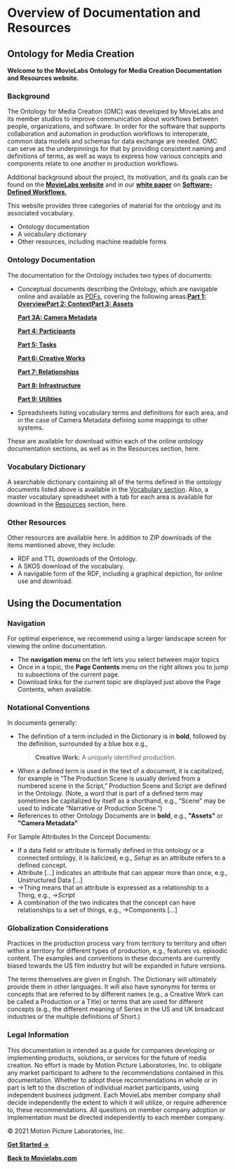 <h1>Overview of Documentation and Resources</h1>
<h2>Ontology for Media Creation</h2>
<strong>Welcome to the MovieLabs Ontology for Media Creation Documentation and Resources
website.</strong>
<h3>Background</h3>
The Ontology for Media Creation (OMC) was developed by MovieLabs and its member
studios to improve communication about workflows between people, organizations,
and software. In order for the software that supports collaboration and
automation in production workflows to interoperate, common data models and
schemas for data exchange are needed. OMC can serve as the underpinnings for
that by providing consistent naming and definitions of terms, as well as ways to
express how various concepts and components relate to one another in production
workflows.

Additional background about the project, its motivation, and its goals can be
found on the <a href="https://movielabs.com/production-technology/ontology" target="_blank" rel="noopener"><strong>MovieLabs website</strong></a> and in our <a href="https://movielabs.com/our-new-2030-vision-paper-on-software-defined-workflows/" target="_blank" rel="noopener"><strong>white paper</strong></a> on <a href="https://movielabs.com/production-technology/sdw/" target="_blank" rel="noopener"><strong>Software-Defined Workflows</strong>.</a>

This website provides three categories of material for the ontology and its
associated vocabulary.
<ul>
 	<li>Ontology documentation</li>
 	<li>A vocabulary dictionary</li>
 	<li>Other resources, including machine readable forms</li>
</ul>
<h3>Ontology Documentation</h3>
The documentation for the Ontology includes two types of documents:
<ul>
 	<li>Conceptual documents describing the Ontology, which are navigable online and
available as <a href="../resources/pdf" target="_blank" rel="noopener">PDFs</a>, covering the following areas:<strong><a href="../docs/omc/overview/need" target="_blank" rel="noopener">Part 1: Overview</a></strong><strong><a href="../docs/omc/context/introduction" target="_blank" rel="noopener">Part 2: Context</a></strong><strong><a href="../docs/omc/assets/introduction" target="_blank" rel="noopener">Part 3: Assets</a></strong>

<strong><a href="../docs/omc/assets/camera" target="_blank" rel="noopener">Part 3A: Camera Metadata</a></strong>

<strong><a href="../docs/omc/participants/introduction" target="_blank" rel="noopener">Part 4: Participants</a></strong>

<strong><a href="../docs/omc/tasks/introduction" target="_blank" rel="noopener">Part 5: Tasks</a></strong>

<strong><a href="../docs/omc/creativeworks/introduction" target="_blank" rel="noopener">Part 6: Creative Works</a></strong>

<strong><a href="../docs/omc/relationships/introduction" target="_blank" rel="noopener">Part 7: Relationships</a></strong>

<strong><a href="../docs/omc/infrastructure/introduction" target="_blank" rel="noopener">Part 8: Infrastructure</a></strong>

<strong><a href="../docs/omc/utilities/introduction" target="_blank" rel="noopener">Part 9: Utilities</a></strong></li>
 	<li>Spreadsheets listing vocabulary terms and definitions for each area, and in
the case of Camera Metadata defining some mappings to other systems.</li>
</ul>
These are available for download within each of the online ontology
documentation sections, as well as in the Resources section, here.
<h3>Vocabulary Dictionary</h3>
A searchable dictionary containing all of the terms defined in the ontology
documents listed above is available in the <a href="../vmc/" target="_blank" rel="noopener">Vocabulary section</a>. Also, a master vocabulary spreadsheet with
a tab for each area is available for download in the <a href="../resources/" target="_blank" rel="noopener">Resources</a> section, here.
<h3>Other Resources</h3>
Other resources are available here. In addition to ZIP downloads of the items
mentioned above, they include:
<ul>
 	<li>RDF and TTL downloads of the Ontology.</li>
 	<li>A SKOS download of the vocabulary.</li>
 	<li>A navigable form of the RDF, including a graphical depiction, for online use
and download.</li>
</ul>
<h2>Using the Documentation</h2>
<h3>Navigation</h3>
For optimal experience, we recommend using a larger landscape screen for viewing
the online documentation.
<ul>
 	<li>The <strong>navigation menu</strong> on the left lets you select between major topics</li>
 	<li>Once in a topic, the <strong>Page Contents</strong> menu on the right allows you to jump to
subsections of the current page.</li>
 	<li>Download links for the current topic are displayed just above the Page
Contents, when available.</li>
</ul>
<h3>Notational Conventions</h3>
In documents generally:
<ul>
 	<li>The definition of a term included in the Dictionary is in <strong>bold</strong>, followed by
the definition, surrounded by a blue box e.g.,
<blockquote><strong>Creative Work:</strong> A uniquely identified production.</blockquote>
</li>
 	<li>When a defined term is used in the text of a document, it is capitalized,
for example in “The Production Scene is usually derived from a numbered
scene in the Script,” Production Scene and Script are defined in the
Ontology. (Note, a word that is part of a defined term may sometimes be
capitalized by itself as a shorthand, e.g., “Scene” may be used to indicate
“Narrative or Production Scene.”)</li>
 	<li>References to other Ontology Documents are in <strong>bold</strong>, e.g., <strong>"Assets"</strong> or <strong>"Camera Metadata"</strong></li>
</ul>
For Sample Attributes In the Concept Documents:
<ul>
 	<li>If a data field or attribute is formally defined in this ontology or a
connected ontology, it is italicized, e.g., <em>Setup</em> as an attribute refers
to a defined concept.</li>
 	<li>Attribute […] indicates an attribute that can appear more than once, e.g.,
Unstructured Data […]</li>
 	<li>→Thing means that an attribute is expressed as a relationship to a Thing,
e.g., →<em>Script</em></li>
 	<li>A combination of the two indicates that the concept can have relationships
to a set of things, e.g., →Components […]</li>
</ul>
<h3>Globalization Considerations</h3>
Practices in the production process vary from territory to territory and often
within a territory for different types of production, e.g., features vs.
episodic content. The examples and conventions in these documents are currently
biased towards the US film industry but will be expanded in future versions.

The terms themselves are given in English. The Dictionary will ultimately provide them in other languages. It will also have synonyms for terms or concepts that are referred to by different names (e.g., a Creative Work can be called a Production or a Title) or terms that are used for different concepts (e.g., the different meaning of Series in the US and UK broadcast industries or the multiple definitions of Short.)
<h3>Legal Information</h3>
This documentation is intended as a guide for companies developing or implementing
products, solutions, or services for the future of media creation. No effort is
made by Motion Picture Laboratories, Inc. to obligate any market participant to
adhere to the recommendations contained in this documentation. Whether to adopt these recommendations in whole or in part is left to the discretion of individual
market participants, using independent business judgment. Each MovieLabs member
company shall decide independently the extent to which it will utilize, or
require adherence to, these recommendations. All questions on member company
adoption or implementation must be directed independently to each member
company.

© 2021 Motion Picture Laboratories, Inc.

<a href="../docs/omc/overview/need"><strong>Get Started -&gt;</strong></a>

<a href="https://www.movielabs.com/" target="_blank" rel="noopener"><strong>Back to Movielabs.com</strong></a>